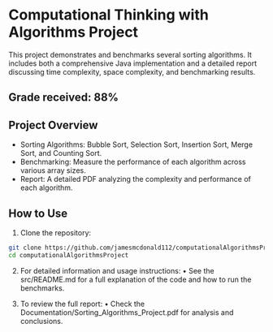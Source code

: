 # Computational Thinking with Algorithms Project

This project demonstrates and benchmarks several sorting algorithms. It includes both a comprehensive Java implementation and a detailed report discussing time complexity, space complexity, and benchmarking results.

## Grade received: 88%

## Project Overview
- Sorting Algorithms: Bubble Sort, Selection Sort, Insertion Sort, Merge Sort, and Counting Sort.
- Benchmarking: Measure the performance of each algorithm across various array sizes.
- Report: A detailed PDF analyzing the complexity and performance of each algorithm.

## How to Use
1. Clone the repository:
```bash
git clone https://github.com/jamesmcdonald112/computationalAlgorithmsProject.git
cd computationalAlgorithmsProject
```

2.	For detailed information and usage instructions:
	•	See the src/README.md for a full explanation of the code and how to run the benchmarks.
	
3.	To review the full report:
	•	Check the Documentation/Sorting_Algorithms_Project.pdf for analysis and conclusions.
